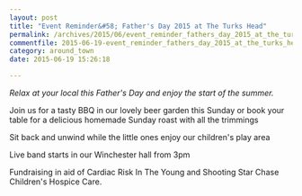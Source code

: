```yaml
---
layout: post
title: "Event Reminder&#58; Father's Day 2015 at The Turks Head"
permalink: /archives/2015/06/event_reminder_fathers_day_2015_at_the_turks_head.html
commentfile: 2015-06-19-event_reminder_fathers_day_2015_at_the_turks_head
category: around_town
date: 2015-06-19 15:26:18

---
```


*Relax at your local this Father's Day and enjoy the start of the summer.*

Join us for a tasty BBQ in our lovely beer garden this Sunday or book your table for a delicious homemade Sunday roast with all the trimmings

Sit back and unwind while the little ones enjoy our children's play area

Live band starts in our Winchester hall from 3pm

Fundraising in aid of Cardiac Risk In The Young and Shooting Star Chase Children's Hospice Care.
